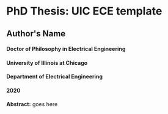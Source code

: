 # PhD Thesis: UIC ECE template
## Author's Name
#### Doctor of Philosophy in Electrical Engineering
#### University of Illinois at Chicago
#### Department of Electrical Engineering
#### 2020

**Abstract:** goes here

